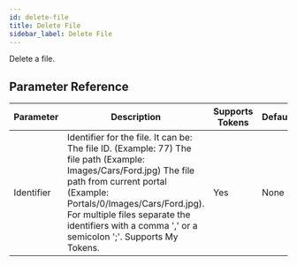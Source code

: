```yaml
---
id: delete-file
title: Delete File
sidebar_label: Delete File
---
```



Delete a file.

## Parameter Reference
| Parameter | Description | Supports Tokens | Default |
| -- | -- | -- | -- |
| Identifier | Identifier for the file. It can be: The file ID. (Example: 77) The file path (Example: Images/Cars/Ford.jpg) The file path from current portal (Example: Portals/0/Images/Cars/Ford.jpg). For multiple files separate the identifiers with a comma ',' or a semicolon ';'. Supports My Tokens. | Yes | None |

